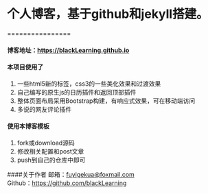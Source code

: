 # 个人博客，基于github和jekyll搭建。
================

#### 博客地址：https://blackLearning.github.io

#### 本项目使用了
1. 一些html5新的标签，css3的一些美化效果和过渡效果
2. 自己编写的原生js的日历插件和返回顶部插件
3. 整体页面布局采用Bootstrap构建，有响应式效果，可在移动端访问
4. 多说的网友评论插件

#### 使用本博客模板
1. fork或download源码
2. 修改相关配置和post文章
3. push到自己的仓库中即可

####关于作者
邮箱：fuyigekua@foxmail.com  
Github：https://github.com/blackLearning

